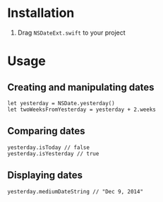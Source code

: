 # Installation
1. Drag `NSDateExt.swift` to your project

# Usage

## Creating and manipulating dates

```
let yesterday = NSDate.yesterday()
let twoWeeksFromYesterday = yesterday + 2.weeks
```

## Comparing dates

```
yesterday.isToday // false
yesterday.isYesterday // true
```

## Displaying dates
`yesterday.mediumDateString // "Dec 9, 2014"`